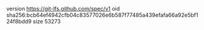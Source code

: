 version https://git-lfs.github.com/spec/v1
oid sha256:bcb64ef4942cfb04c83577026e6b587f77485a439efafa66a92e5bf124f8bdd9
size 53273
